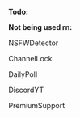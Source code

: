 
**Todo:**


**Not being used rn:**

NSFWDetector

ChannelLock

DailyPoll

DiscordYT

PremiumSupport

